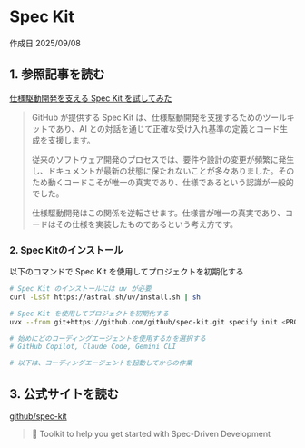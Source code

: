 # Spec Kit

作成日 2025/09/08

## 1. 参照記事を読む

[仕様駆動開発を支える Spec Kit を試してみた](https://azukiazusa.dev/blog/spec-driven-development-with-spec-kit/)

> GitHub が提供する Spec Kit は、仕様駆動開発を支援するためのツールキットであり、AI との対話を通じて正確な受け入れ基準の定義とコード生成を支援します。
>
> 従来のソフトウェア開発のプロセスでは、要件や設計の変更が頻繁に発生し、ドキュメントが最新の状態に保たれないことが多々ありました。そのため動くコードこそが唯一の真実であり、仕様であるという認識が一般的でした。
>
> 仕様駆動開発はこの関係を逆転させます。仕様書が唯一の真実であり、コードはその仕様を実装したものであるという考え方です。

### 2. Spec Kitのインストール

以下のコマンドで Spec Kit を使用してプロジェクトを初期化する

```bash
# Spec Kit のインストールには uv が必要
curl -LsSf https://astral.sh/uv/install.sh | sh

# Spec Kit を使用してプロジェクトを初期化する
uvx --from git+https://github.com/github/spec-kit.git specify init <PROJECT_NAME>

# 始めにどのコーディングエージェントを使用するかを選択する
# GitHub Copilot, Claude Code, Gemini CLI

# 以下は、コーディングエージェントを起動してからの作業
```

## 3. 公式サイトを読む

[github/spec-kit](https://github.com/github/spec-kit)

> 💫 Toolkit to help you get started with Spec-Driven Development
